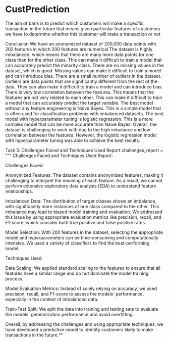 # CustPrediction
 The aim of bank is to predict which customers will make a specific transaction in the future that means given particular features of customers we have to determine whether this customer will make a transaction or not

Conclusion
We have an anonymized dataset of 200,000 data points with 202 features in which 200 features are numerical
The dataset is highly imbalanced, which means that there are many more data points for one class than for the other class. This can make it difficult to train a model that can accurately predict the minority class.
There are no missing values in the dataset, which is good. Missing values can make it difficult to train a model and can introduce bias.
There are a small number of outliers in the dataset. Outliers are data points that are significantly different from the rest of the data. They can also make it difficult to train a model and can introduce bias.
There is very low correlation between the features. This means that the features are not very related to each other. This can make it difficult to train a model that can accurately predict the target variable.
The best model without any feature engineering is Naive Bayes. This is a simple model that is often used for classification problems with imbalanced datasets.
The best model with hyperparameter tuning is logistic regression. This is a more complex model that can be more accurate than Naive Bayes.
Overall, the dataset is challenging to work with due to the high imbalance and low correlation between the features. However, the logistic regression model with hyperparameter tuning was able to achieve the best results.

Task 5: Challenges Faced and Techniques Used Report
challenges_report = """ Challenges Faced and Techniques Used Report:

Challenges Faced:

Anonymized Features: The dataset contains anonymized features, making it challenging to interpret the meaning of each feature. As a result, we cannot perform extensive exploratory data analysis (EDA) to understand feature relationships.

Imbalanced Data: The distribution of target classes shows an imbalance, with significantly more instances of one class compared to the other. This imbalance may lead to biased model training and evaluation. We addressed this issue by using appropriate evaluation metrics like precision, recall, and F1-score, which consider both true positive and false positive rates.

Model Selection: With 200 features in the dataset, selecting the appropriate model and hyperparameters can be time-consuming and computationally intensive. We used a variety of classifiers to find the best-performing model.

Techniques Used:

Data Scaling: We applied standard scaling to the features to ensure that all features have a similar range and do not dominate the model training process.

Model Evaluation Metrics: Instead of solely relying on accuracy, we used precision, recall, and F1-score to assess the models' performance, especially in the context of imbalanced data.

Train-Test Split: We split the data into training and testing sets to evaluate the models' generalization performance and avoid overfitting.

Overall, by addressing the challenges and using appropriate techniques, we have developed a predictive model to identify customers likely to make transactions in the future.**
